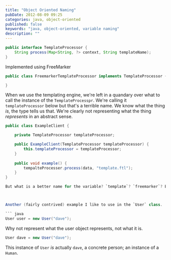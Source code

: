 ```yaml
---
title: "Object Oriented Naming"
pubDate: 2012-08-09 09:25
categories: java, object-oriented
published: false
keywords: "java, object-oriented, variable naming"
description: ""
---
```


``` java
public interface TemplateProcessor {
    String process(Map<String, ?> context, String templateName);
}
```

Implemented using FreeMarker

``` java
public class FreemarkerTemplateProcessor implements TemplateProcessor {

}
```

When we use the templating engine, we're left in a quandary over what to call the instance of the `TemplateProcesspr`. We're calling it `templateProcessor` below but that's a terrible name. We know what the thing _is_, the type tells us that. We're clearly not representing what the thing _represents_ in an abstract sense.

``` java
public class ExampleClient {

	private TemplateProcessor templateProcessor;

	public ExampleClient(TemplateProcessor templateProcessor) {
		this.templateProcessor = templateProcessor;
	}
	
	public void example() {
		tempalteProcesser.process(data, "template.ftl");
	}
}

But what is a better name for the variable? `template`? `freemarker`? Both are better in the sense that the variable name represents what the thing actually represents not what it is. `tempalte` hints at something more as the second parameter is the actual "tempalte". `freemarker` isn't great becuase the `TemplateProcessor` could be anything, we could swap it out for Velocity for example.



Another (fairly contrived) example I like to use in the `User` class.  

``` java
User user = new User("dave");
```

Why not represent what the user object represents, not what it is.

``` java
User dave = new User("dave");
```

This instance of `User` _is_ actually `dave`, a concrete person; an instance of a `Human`.